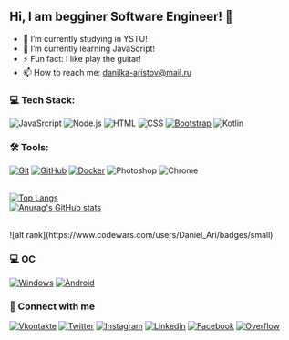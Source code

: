 ## Hi, I am begginer Software Engineer! 👋

- 🔭 I’m currently studying in YSTU!
- 🌱 I’m currently learning JavaScript!
- ⚡ Fun fact: I like play the guitar!
- 📫 How to reach me: danilka-aristov@mail.ru


### 💻 Tech Stack:
![JavaSrcript](https://img.shields.io/badge/-JavaScript-101010?style=for-the-badge&logo=JavaScript&logoColor=E9D54D)
![Node.js](https://img.shields.io/badge/-Node.js-101010?style=for-the-badge&logo=node.js)
![HTML](https://img.shields.io/badge/-HTML-101010?style=for-the-badge&logo=html5)
![CSS](https://img.shields.io/badge/-CSS-101010?style=for-the-badge&logo=css3)
[![Bootstrap](https://img.shields.io/badge/-Bootstrap-101010?style=for-the-badge&logo=Bootstrap)](https://bootstrap-4.ru/)
![Kotlin](https://img.shields.io/badge/-Kotlin-101010?style=for-the-badge&logo=kotlin)

### 🛠 Tools:
[![Git](https://img.shields.io/badge/-Git-101010?style=for-the-badge&logo=Git)](https://git-scm.com/)
[![GitHub](https://img.shields.io/badge/-GitHub-101010?style=for-the-badge&logo=github)](https://github.com/Daniel-Aristov)
[![Docker](https://img.shields.io/badge/-Docker-101010?style=for-the-badge&logo=Docker)](https://www.docker.com/)
![Photoshop](https://img.shields.io/badge/-Photoshop-101010?style=for-the-badge&logo=adobe-photoshop)
![Chrome](https://img.shields.io/badge/-Chrome-101010?style=for-the-badge&logo=google-chrome&logoColor=#C7C4B9)

<br>[![Top Langs](https://github-readme-stats.vercel.app/api/top-langs/?username=Daniel-Aristov&layout=compact&theme=dark)](https://github.com/Daniel-Aristov?tab=repositories)
<br>[![Anurag's GitHub stats](https://github-readme-stats.vercel.app/api?username=Daniel-Aristov&show_icons=true&theme=dark)](https://github.com/Daniel-Aristov?tab=repositories)

<br />
![alt rank](https://www.codewars.com/users/Daniel_Ari/badges/small) 
<br/>

### 💻 ОС
[![Windows](https://img.shields.io/badge/Windows-0078D6?style=for-the-badge&logo=windows&logoColor=white)](https://www.microsoft.com/ru-ru/windows?r=1)
[![Android](https://img.shields.io/badge/Android-3DDC84?style=for-the-badge&logo=android&logoColor=white)](https://www.android.com/)

### 🔗 Connect with me
[![Vkontakte](https://img.shields.io/badge/-vkontakte-101010?style=for-the-badge&logo=Vk)](https://vk.com/daniilka_aristov)
[![Twitter](https://img.shields.io/badge/-twitter-101010?style=for-the-badge&logo=Twitter)](https://twitter.com/Daniel_Aristov2)
[![Instagram](https://img.shields.io/badge/-Instagram-101010?style=for-the-badge&logo=Instagram)](https://www.instagram.com/daniil_aristov/)
[![Linkedin](https://img.shields.io/badge/-Linkedin-101010?style=for-the-badge&logo=Linkedin)](https://www.linkedin.com/in/daniil-aristov/)
[![Facebook](https://img.shields.io/badge/-Facebook-101010?style=for-the-badge&logo=Facebook)](https://www.facebook.com/DanielAri2002)
[![Overflow](https://img.shields.io/badge/-Overflow-101010?style=for-the-badge&logo=stack-overflow)](https://stackoverflow.com/users/17448230/danielaristov)
